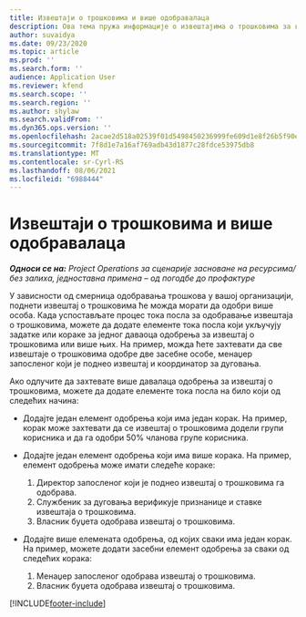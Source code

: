 ```yaml
---
title: Извештаји о трошковима и више одобравалаца
description: Ова тема пружа информације о извештајима о трошковима за које је потребно одобрење више особа.
author: suvaidya
ms.date: 09/23/2020
ms.topic: article
ms.prod: ''
ms.search.form: ''
audience: Application User
ms.reviewer: kfend
ms.search.scope: ''
ms.search.region: ''
ms.author: shylaw
ms.search.validFrom: ''
ms.dyn365.ops.version: ''
ms.openlocfilehash: 2acae2d518a02539f01d5498450236999fe609d1e8f26b5f90e18b986b83cab1
ms.sourcegitcommit: 7f8d1e7a16af769adb43d1877c28fdce53975db8
ms.translationtype: MT
ms.contentlocale: sr-Cyrl-RS
ms.lasthandoff: 08/06/2021
ms.locfileid: "6988444"
---
```

# <a name="expense-reports-and-multiple-approvers"></a>Извештаји о трошковима и више одобравалаца

_**Односи се на:** Project Operations за сценарије засноване на ресурсима/без залиха, једноставна примена – од погодбе до профактуре_

У зависности од смерница одобравања трошкова у вашој организацији, поднети извештај о трошковима ће можда морати да одобри више особа. Када успостављате процес тока посла за одобравање извештаја о трошковима, можете да додате елементе тока посла који укључују задатке или кораке за једног даваоца одобрења за извештај о трошковима или више њих. На пример, можда ћете захтевати да све извештаје о трошковима одобре две засебне особе, менаџер запосленог који је поднео извештај и координатор за дуговања.

Ако одлучите да захтевате више давалаца одобрења за извештај о трошковима, можете да додате елементе тока посла на било који од следећих начина:

- Додајте један елемент одобрења који има један корак. На пример, корак може захтевати да се извештај о трошковима додели групи корисника и да га одобри 50% чланова групе корисника.
- Додајте један елемент одобрења који има више корака. На пример, елемент одобрења може имати следеће кораке:

    1. Директор запосленог који је поднео извештај о трошковима га одобрава.
    2. Службеник за дуговања верификује признанице и ставке извештаја о трошковима.
    3. Власник буџета одобрава извештај о трошковима.

- Додајте више елемената одобрења, од којих сваки има један корак. На пример, можете додати засебни елемент одобрења за сваки од следећих корака:

    1. Менаџер запосленог одобрава извештај о трошковима.
    2. Власник буџета одобрава извештај о трошковима.


[!INCLUDE[footer-include](../includes/footer-banner.md)]